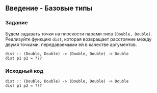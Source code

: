 ## Введение - Базовые типы

### Задание

Будем задавать точки на плоскости парами типа `(Double, Double)`. Реализуйте функцию    `dist`, которая возвращает расстояние между двумя точками, передаваемыми ей в качестве аргументов.

```
dist :: (Double, Double) -> (Double, Double) -> Double
dist p1 p2 = ???
```

### Исходный код

```
dist :: (Double, Double) -> (Double, Double) -> Double
dist p1 p2 = ???
```
